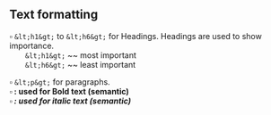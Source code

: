 ## Text formatting  
  
▫️ `&lt;h1&gt;` to `&lt;h6&gt;` for Headings. Headings are used to show importance.  
  `&lt;h1&gt;` ~~ most important   
  `&lt;h6&gt;` ~~ least important  

▫️ `&lt;p&gt;` for paragraphs.  
▫️<strong> : used for Bold text (semantic)  
▫️<em> : used for italic text (semantic)  